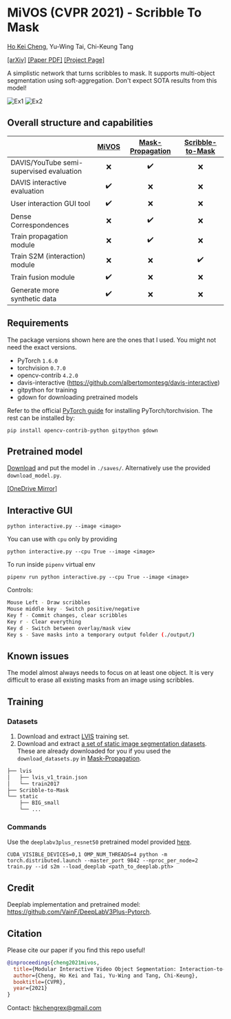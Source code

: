# MiVOS (CVPR 2021) - Scribble To Mask

[Ho Kei Cheng](https://hkchengrex.github.io/), Yu-Wing Tai, Chi-Keung Tang

[[arXiv]](https://arxiv.org/abs/2103.07941) [[Paper PDF]](https://arxiv.org/pdf/2103.07941.pdf) [[Project Page]](https://hkchengrex.github.io/MiVOS/)

A simplistic network that turns scribbles to mask. It supports multi-object segmentation using soft-aggregation. Don't expect SOTA results from this model!

![Ex1](https://imgur.com/HesuB4x.gif) ![Ex2](https://imgur.com/NmCrCE1.gif)

## Overall structure and capabilities

|                                          | [MiVOS](https://github.com/hkchengrex/MiVOS) | [Mask-Propagation](https://github.com/hkchengrex/Mask-Propagation) | [Scribble-to-Mask](https://github.com/hkchengrex/Scribble-to-Mask) |
| ---------------------------------------- | :------------------------------------------: | :----------------------------------------------------------------: | :----------------------------------------------------------------: |
| DAVIS/YouTube semi-supervised evaluation |                     :x:                      |                         :heavy_check_mark:                         |                                :x:                                 |
| DAVIS interactive evaluation             |              :heavy_check_mark:              |                                :x:                                 |                                :x:                                 |
| User interaction GUI tool                |              :heavy_check_mark:              |                                :x:                                 |                                :x:                                 |
| Dense Correspondences                    |                     :x:                      |                         :heavy_check_mark:                         |                                :x:                                 |
| Train propagation module                 |                     :x:                      |                         :heavy_check_mark:                         |                                :x:                                 |
| Train S2M (interaction) module           |                     :x:                      |                                :x:                                 |                         :heavy_check_mark:                         |
| Train fusion module                      |              :heavy_check_mark:              |                                :x:                                 |                                :x:                                 |
| Generate more synthetic data             |              :heavy_check_mark:              |                                :x:                                 |                                :x:                                 |

## Requirements

The package versions shown here are the ones that I used. You might not need the exact versions.

- PyTorch `1.6.0`
- torchvision `0.7.0`
- opencv-contrib `4.2.0`
- davis-interactive (<https://github.com/albertomontesg/davis-interactive>)
- gitpython for training
- gdown for downloading pretrained models

Refer to the official [PyTorch guide](<https://pytorch.org/>) for installing PyTorch/torchvision. The rest can be installed by:

`pip install opencv-contrib-python gitpython gdown`

## Pretrained model

[Download](https://drive.google.com/file/d/1HKwklVey3P2jmmdmrACFlkXtcvNxbKMM/view?usp=sharing) and put the model in `./saves/`. Alternatively use the provided `download_model.py`.

[[OneDrive Mirror]](https://hkustconnect-my.sharepoint.com/:f:/g/personal/hkchengad_connect_ust_hk/EjHifAlvYUFPlEG2qBr-GGQBb1XyzxUvizJiQKBf8te2Cw?e=a6mxKz)

## Interactive GUI

`python interactive.py --image <image>`

You can use with `cpu` only by providing 

`python interactive.py --cpu True --image <image>`

To run inside `pipenv` virtual env

`pipenv run python interactive.py --cpu True --image <image>`

Controls:

```bash
Mouse Left - Draw scribbles
Mouse middle key - Switch positive/negative
Key f - Commit changes, clear scribbles
Key r - Clear everything
Key d - Switch between overlay/mask view
Key s - Save masks into a temporary output folder (./output/)
```

## Known issues

The model almost always needs to focus on at least one object. It is very difficult to erase all existing masks from an image using scribbles.

## Training

### Datasets

1. Download and extract [LVIS](https://www.lvisdataset.org/dataset) training set.
2. Download and extract [a set of static image segmentation datasets](https://drive.google.com/file/d/1wUJq3HcLdN-z1t4CsUhjeZ9BVDb9YKLd/view?usp=sharing). These are already downloaded for you if you used the `download_datasets.py` in [Mask-Propagation](https://github.com/hkchengrex/Mask-Propagation).

```bash
├── lvis
│   ├── lvis_v1_train.json
│   └── train2017
├── Scribble-to-Mask
└── static
    ├── BIG_small
    └── ...
```

### Commands

Use the `deeplabv3plus_resnet50` pretrained model provided [here](https://github.com/VainF/DeepLabV3Plus-Pytorch).

`CUDA_VISIBLE_DEVICES=0,1 OMP_NUM_THREADS=4 python -m torch.distributed.launch --master_port 9842 --nproc_per_node=2 train.py --id s2m --load_deeplab <path_to_deeplab.pth>`

## Credit

Deeplab implementation and pretrained model: <https://github.com/VainF/DeepLabV3Plus-Pytorch>.

## Citation

Please cite our paper if you find this repo useful!

```bibtex
@inproceedings{cheng2021mivos,
  title={Modular Interactive Video Object Segmentation: Interaction-to-Mask, Propagation and Difference-Aware Fusion},
  author={Cheng, Ho Kei and Tai, Yu-Wing and Tang, Chi-Keung},
  booktitle={CVPR},
  year={2021}
}
```

Contact: <hkchengrex@gmail.com>
